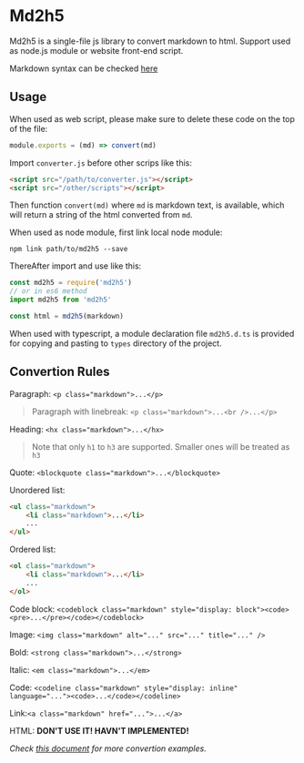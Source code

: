 # Md2h5

[1]: https://www.markdownguide.com/
[2]: ./examples.md

Md2h5 is a single-file js library to convert markdown to html. Support used as node.js module or website front-end script.  

Markdown syntax can be checked [here][1]  

## Usage

When used as web script, please make sure to delete these code on the top of the file:  

```javascript
module.exports = (md) => convert(md)
```

Import `converter.js` before other scrips like this:

```html
<script src="/path/to/converter.js"></script>
<script src="/other/scripts"></script>
```

Then function `convert(md)` where `md` is markdown text, is available, which will return a string of the html converted from `md`.

When used as node module, first link local node module:

```
npm link path/to/md2h5 --save
```

ThereAfter import and use like this:

```javascript
const md2h5 = require('md2h5')
// or in es6 method
import md2h5 from 'md2h5'

const html = md2h5(markdown)
```

When used with typescript, a module declaration file `md2h5.d.ts` is provided for copying and pasting to `types` directory of the project.

## Convertion Rules

Paragraph: `<p class="markdown">...</p>`

> Paragraph with linebreak: `<p class="markdown">...<br />...</p>`

Heading: `<hx class="markdown">...</hx>`

> Note that only `h1` to `h3` are supported. Smaller ones will be treated as `h3`

Quote: `<blockquote class="markdown">...</blockquote>`

Unordered list:

```html
<ul class="markdown">
    <li class="markdown">...</li>
    ...
</ul>
```

Ordered list:

```html
<ol class="markdown">
    <li class="markdown">...</li>
    ...
</ol>
```

Code block: `<codeblock class="markdown" style="display: block"><code><pre>...</pre></code></codeblock>`

Image: `<img class="markdown" alt="..." src="..." title="..." />`

Bold: `<strong class="markdown">...</strong>`

Italic: `<em class="markdown">...</em>`

Code: `<codeline class="markdown" style="display: inline" language="..."><code>...</code></codeline>`

Link:`<a class="markdown" href="...">...</a>`

HTML: **DON'T USE IT! HAVN'T IMPLEMENTED!**

*Check [this document][2] for more convertion examples.*